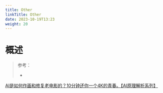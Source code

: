 ```yaml
---
title: Other
linkTitle: Other
date: 2023-10-19T13:23
weight: 20
---
```


# 概述

> 参考：
> 
> -


[AI是如何作画和修复老电影的？10分钟还你一个4K的青春。【AI原理解析系列】](https://www.bilibili.com/video/BV1N94y1r7hF)

